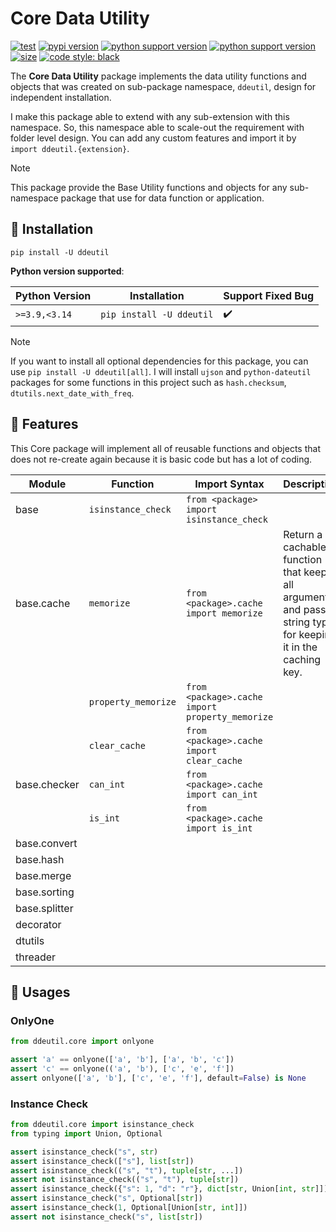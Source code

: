 # Core Data Utility

[![test](https://github.com/korawica/ddeutil/actions/workflows/tests.yml/badge.svg?branch=main)](https://github.com/korawica/ddeutil/actions/workflows/tests.yml)
[![pypi version](https://img.shields.io/pypi/v/ddeutil)](https://pypi.org/project/ddeutil/)
[![python support version](https://img.shields.io/pypi/pyversions/ddeutil)](https://pypi.org/project/ddeutil/)
[![python support version](https://img.shields.io/pypi/pyversions/ddeutil)](https://pypi.org/project/ddeutil/)
[![size](https://img.shields.io/github/languages/code-size/korawica/ddeutil)](https://github.com/korawica/ddeutil)
[![code style: black](https://img.shields.io/badge/code%20style-black-000000.svg)](https://github.com/psf/black)

The **Core Data Utility** package implements the data utility functions and objects
that was created on sub-package namespace, `ddeutil`, design for independent
installation.

I make this package able to extend with any sub-extension with this namespace.
So, this namespace able to scale-out the requirement with folder level design.
You can add any custom features and import it by `import ddeutil.{extension}`.

> [!NOTE]
> This package provide the Base Utility functions and objects for any sub-namespace
> package that use for data function or application.

## :round_pushpin: Installation

```shell
pip install -U ddeutil
```

**Python version supported**:

| Python Version | Installation                        | Support Fixed Bug  |
|----------------|-------------------------------------|--------------------|
| `>=3.9,<3.14`  | `pip install -U ddeutil`            | :heavy_check_mark: |

> [!NOTE]
> If you want to install all optional dependencies for this package, you can use
> `pip install -U ddeutil[all]`. I will install `ujson` and `python-dateutil`
> packages for some functions in this project such as `hash.checksum`, 
> `dtutils.next_date_with_freq`.

## :dart: Features

This Core package will implement all of reusable functions and objects that does
not re-create again because it is basic code but has a lot of coding.

| Module        | Function            | Import Syntax                                   | Description                                                                                                     |
|---------------|---------------------|-------------------------------------------------|-----------------------------------------------------------------------------------------------------------------|
| base          | `isinstance_check`  | `from <package> import isinstance_check`        |                                                                                                                 |
| base.cache    | `memorize`          | `from <package>.cache import memorize`          | Return a cachable function that keep all arguments and pass to string type for keeping it in the caching key.   |
|               | `property_memorize` | `from <package>.cache import property_memorize` |                                                                                                                 |
|               | `clear_cache`       | `from <package>.cache import clear_cache`       |                                                                                                                 |
| base.checker  | `can_int`           | `from <package>.cache import can_int`           |                                                                                                                 |
|               | `is_int`            | `from <package>.cache import is_int`            |                                                                                                                 |
| base.convert  |                     |                                                 |                                                                                                                 |
| base.hash     |                     |                                                 |                                                                                                                 |
| base.merge    |                     |                                                 |                                                                                                                 |
| base.sorting  |                     |                                                 |                                                                                                                 |
| base.splitter |                     |                                                 |                                                                                                                 |
| decorator     |                     |                                                 |                                                                                                                 |
| dtutils       |                     |                                                 |                                                                                                                 |
| threader      |                     |                                                 |                                                                                                                 |


## :beers: Usages

### OnlyOne

```python
from ddeutil.core import onlyone

assert 'a' == onlyone(['a', 'b'], ['a', 'b', 'c'])
assert 'c' == onlyone(('a', 'b'), ['c', 'e', 'f'])
assert onlyone(['a', 'b'], ['c', 'e', 'f'], default=False) is None
```

### Instance Check

```python
from ddeutil.core import isinstance_check
from typing import Union, Optional

assert isinstance_check("s", str)
assert isinstance_check(["s"], list[str])
assert isinstance_check(("s", "t"), tuple[str, ...])
assert not isinstance_check(("s", "t"), tuple[str])
assert isinstance_check({"s": 1, "d": "r"}, dict[str, Union[int, str]])
assert isinstance_check("s", Optional[str])
assert isinstance_check(1, Optional[Union[str, int]])
assert not isinstance_check("s", list[str])
```
